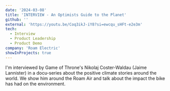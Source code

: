 ```yaml
---
date: '2024-03-08'
title: 'INTERVIEW - An Optimists Guide to the Planet'
github: ''
external: 'https://youtu.be/Coq3ikJ-iY8?si=ewcqu_sHFt-e2e3m'
tech:
  - Interview
  - Product Leadership
  - Product Demo
company: 'Roam Electric'
showInProjects: true
---
```


I'm interviewed by Game of Throne's Nikolaj Coster-Waldau (Jaime Lannister) in a docu-series about the positive climate stories around the world. We show him around the Roam Air and talk about the impact the bike has had on the environment.
